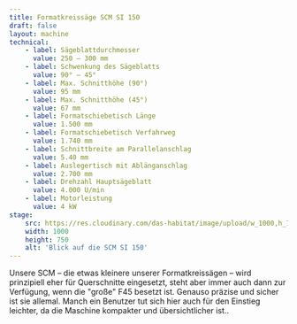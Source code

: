 ```yaml
---
title: Formatkreissäge SCM SI 150
draft: false
layout: machine
technical:
    - label: Sägeblattdurchmesser
      value: 250 – 300 mm
    - label: Schwenkung des Sägeblatts
      value: 90° – 45°
    - label: Max. Schnitthöhe (90°)
      value: 95 mm
    - label: Max. Schnitthöhe (45°)
      value: 67 mm
    - label: Formatschiebetisch Länge
      value: 1.500 mm
    - label: Formatschiebetisch Verfahrweg
      value: 1.740 mm
    - label: Schnittbreite am Parallelanschlag
      value: 5.40 mm
    - label: Auslegertisch mit Ablänganschlag
      value: 2.700 mm
    - label: Drehzahl Hauptsägeblatt
      value: 4.000 U/min
    - label: Motorleistung
      value: 4 kW
stage:
    src: https://res.cloudinary.com/das-habitat/image/upload/w_1000,h_750,c_fill,f_auto/maschinen/scm-1.jpg
    width: 1000
    height: 750
    alt: 'Blick auf die SCM SI 150'
---
```


Unsere SCM – die etwas kleinere unserer Formatkreissägen – wird prinzipiell eher für Querschnitte eingesetzt, steht aber immer auch dann zur Verfügung, wenn die "große" F45 besetzt ist. Genauso präzise und sicher ist sie allemal. Manch ein Benutzer tut sich hier auch für den Einstieg leichter, da die Maschine kompakter und übersichtlicher ist..
